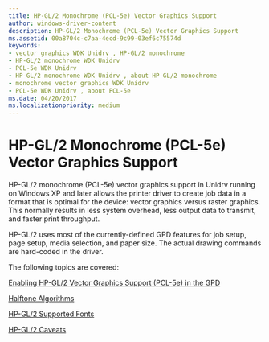 ```yaml
---
title: HP-GL/2 Monochrome (PCL-5e) Vector Graphics Support
author: windows-driver-content
description: HP-GL/2 Monochrome (PCL-5e) Vector Graphics Support
ms.assetid: 00a8704c-c7aa-4ecd-9c99-03ef6c75574d
keywords:
- vector graphics WDK Unidrv , HP-GL/2 monochrome
- HP-GL/2 monochrome WDK Unidrv
- PCL-5e WDK Unidrv
- HP-GL/2 monochrome WDK Unidrv , about HP-GL/2 monochrome
- monochrome vector graphics WDK Unidrv
- PCL-5e WDK Unidrv , about PCL-5e
ms.date: 04/20/2017
ms.localizationpriority: medium
---
```


# HP-GL/2 Monochrome (PCL-5e) Vector Graphics Support





HP-GL/2 monochrome (PCL-5e) vector graphics support in Unidrv running on Windows XP and later allows the printer driver to create job data in a format that is optimal for the device: vector graphics versus raster graphics. This normally results in less system overhead, less output data to transmit, and faster print throughput.

HP-GL/2 uses most of the currently-defined GPD features for job setup, page setup, media selection, and paper size. The actual drawing commands are hard-coded in the driver.

The following topics are covered:

[Enabling HP-GL/2 Vector Graphics Support (PCL-5e) in the GPD](enabling-hp-gl-2-vector-graphics-support--pcl-5e--in-the-gpd.md)

[Halftone Algorithms](halftone-algorithms.md)

[HP-GL/2 Supported Fonts](hp-gl-2-supported-fonts.md)

[HP-GL/2 Caveats](hp-gl-2-caveats.md)

 

 




